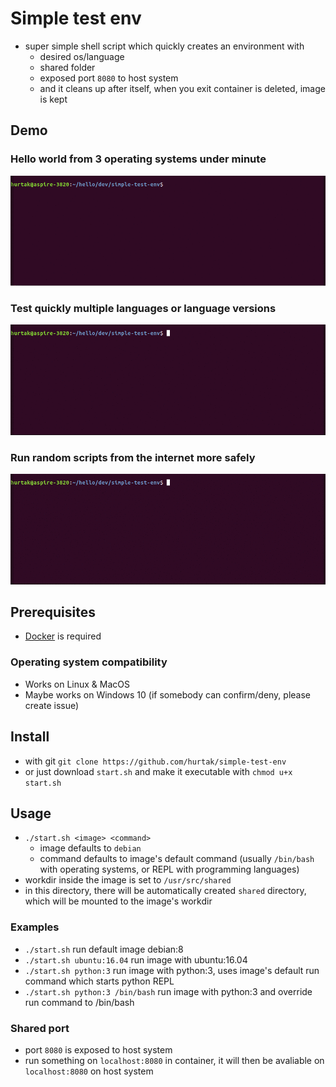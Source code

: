 # Simple test env

- super simple shell script which quickly creates an environment with
    - desired os/language
    - shared folder
    - exposed port `8080` to host system
    - and it cleans up after itself, when you exit container is deleted, image is kept

## Demo

### Hello world from 3 operating systems under minute

![hello world example from across operating systems](gif/hello.gif)

### Test quickly multiple languages or language versions

![multiple languages](gif/languages.gif)

### Run random scripts from the internet more safely

![run dangerous scripts safely](gif/dangerous.gif)

## Prerequisites

- [Docker](https://www.docker.com/) is required

### Operating system compatibility

- Works on Linux & MacOS
- Maybe works on Windows 10 (if somebody can confirm/deny, please create issue)

## Install

- with git `git clone https://github.com/hurtak/simple-test-env`
- or just download `start.sh` and make it executable with `chmod u+x start.sh`

## Usage

- `./start.sh <image> <command>`
    - image defaults to `debian`
    - command defaults to image's default command (usually `/bin/bash` with operating systems, or REPL with programming languages)
- workdir inside the image is set to `/usr/src/shared`
- in this directory, there will be automatically created `shared` directory, which will be mounted to the image's workdir

### Examples

- `./start.sh` run default image debian:8
- `./start.sh ubuntu:16.04` run image with ubuntu:16.04
- `./start.sh python:3` run image with python:3, uses image's default run command which starts python REPL
- `./start.sh python:3 /bin/bash` run image with python:3 and override run command to /bin/bash

### Shared port

- port `8080` is exposed to host system
- run something on `localhost:8080` in container, it will then be avaliable on `localhost:8080` on host system
